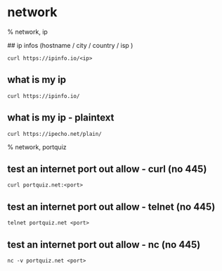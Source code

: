 # network

% network, ip

## ip infos (hostname / city / country / isp )
```
curl https://ipinfo.io/<ip>
```

## what is my ip
```
curl https://ipinfo.io/
```

## what is my ip - plaintext
```
curl https://ipecho.net/plain/
```

% network, portquiz

## test an internet port out allow - curl (no 445)
```
curl portquiz.net:<port>
```

## test an internet port out allow - telnet (no 445)
```
telnet portquiz.net <port>
```

## test an internet port out allow - nc (no 445)
```
nc -v portquiz.net <port>
```
